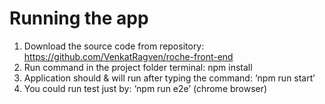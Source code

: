 # Running the app

1.	Download the source code from repository: https://github.com/VenkatRagven/roche-front-end
2.	Run command in the project folder terminal: npm install
3.	Application should & will run after typing the command: ‘npm run start’
4.	You could run test just by: ‘npm run e2e’ (chrome browser) 
